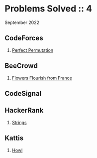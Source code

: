 # Problems Solved :: 4
September 2022

CodeForces
-----------------
1. [Perfect Permutation](https://codeforces.com/contest/1711/problem/A)

BeeCrowd
-----------------
1. [Flowers Flourish from France](https://www.beecrowd.com.br/judge/en/problems/view/1140)

CodeSignal
-----------------


HackerRank
-----------------
1. [Strings](https://www.hackerrank.com/challenges/c-tutorial-strings/problem?isFullScreen=true)

Kattis
-----------------
1. [Howl](https://open.kattis.com/problems/howl)